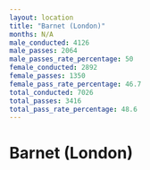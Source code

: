 ```yaml
---
layout: location
title: "Barnet (London)"
months: N/A
male_conducted: 4126
male_passes: 2064
male_passes_rate_percentage: 50
female_conducted: 2892
female_passes: 1350
female_pass_rate_percentage: 46.7
total_conducted: 7026
total_passes: 3416
total_pass_rate_percentage: 48.6
---
```


# Barnet (London)
